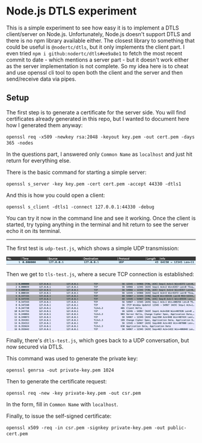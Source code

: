 
# Node.js DTLS experiment

This is a simple experiment to see how easy it is to implement a DTLS client/server on Node.js. Unfortunately, Node.js doesn't support DTLS and there is no npm library available either. The closest library to something that could be useful is `@nodertc/dtls`, but it only implements the client part. I even tried `npm i github:nodertc/dtls#ee9a8e1` to fetch the most recent commit to date - which mentions a server part - but it doesn't work either as the server implementation is not complete. So my idea here is to cheat and use openssl cli tool to open both the client and the server and then send/receive data via pipes.

## Setup

The first step is to generate a certificate for the server side. You will find certificates already generated in this repo, but I wanted to document here how I generated them anyway:

    openssl req -x509 -newkey rsa:2048 -keyout key.pem -out cert.pem -days 365 -nodes

In the questions part, I answered only `Common Name` as `localhost` and just hit return for everything else.

There is the basic command for starting a simple server:

    openssl s_server -key key.pem -cert cert.pem -accept 44330 -dtls1

And this is how you could open a client:

    openssl s_client -dtls1 -connect 127.0.0.1:44330 -debug

You can try it now in the command line and see it working. Once the client is started, try typing anything in the terminal and hit return to see the server echo it on its terminal.

---

The first test is `udp-test.js`, which shows a simple UDP transmission:

![udp-test.png](udp-test.png)

Then we get to `tls-test.js`, where a secure TCP connection is established:

![tls-test.png](tls-test.png)

Finally, there's `dtls-test.js`, which goes back to a UDP conversation, but now secured via DTLS.

This command was used to generate the private key:

    openssl genrsa -out private-key.pem 1024

Then to generate the certificate request:

    openssl req -new -key private-key.pem -out csr.pem

In the form, fill in `Common Name` with `localhost`.

Finally, to issue the self-signed certificate:

    openssl x509 -req -in csr.pem -signkey private-key.pem -out public-cert.pem
